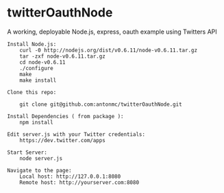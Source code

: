 twitterOauthNode
================

A working, deployable Node.js, express, oauth example using Twitters API

    Install Node.js:
        curl -0 http://nodejs.org/dist/v0.6.11/node-v0.6.11.tar.gz
        tar -zxf node-v0.6.11.tar.gz
        cd node-v0.6.11
        ./configure
        make
        make install

    Clone this repo:

        git clone git@github.com:antonmc/twitterOauthNode.git

    Install Dependencies ( from package ):
        npm install

    Edit server.js with your Twitter credentials:
        https://dev.twitter.com/apps

    Start Server:
        node server.js

    Navigate to the page:
        Local host: http://127.0.0.1:8080
        Remote host: http://yourserver.com:8080
